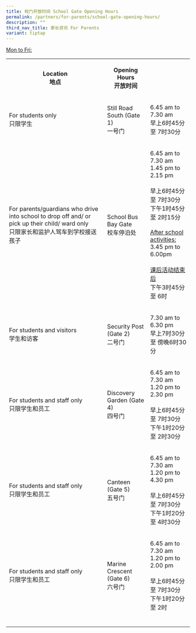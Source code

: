 ```yaml
---
title: 校门开放时间 School Gate Opening Hours
permalink: /partners/for-parents/school-gate-opening-hours/
description: ""
third_nav_title: 家长资讯 For Parents
variant: tiptap
---
```

<p><u>Mon to Fri:</u>
</p>
<table style="minWidth: 75px">
<colgroup>
<col>
<col>
<col>
</colgroup>
<tbody>
<tr>
<th rowspan="1" colspan="1">
<p>Location
<br>地点</p>
</th>
<th rowspan="1" colspan="1">
<p>Opening Hours
<br>开放时间</p>
</th>
<th rowspan="1" colspan="1">
<p></p>
</th>
</tr>
<tr>
<td rowspan="1" colspan="1">
<p>For students only
<br>只限学生</p>
</td>
<td rowspan="1" colspan="1">
<p>Still Road South (Gate 1)
<br>一号门</p>
</td>
<td rowspan="1" colspan="1">
<p>6.45 am to 7.30 am
<br>早上6时45分 至 7时30分</p>
</td>
</tr>
<tr>
<td rowspan="1" colspan="1">
<p>For parents/guardians who drive into school to drop off and/ or pick up
their child/ ward only
<br>只限家长和监护人驾车到学校接送孩子</p>
</td>
<td rowspan="1" colspan="1">
<p>School Bus Bay Gate
<br>校车停泊处</p>
</td>
<td rowspan="1" colspan="1">
<p>6.45 am to 7.30 am
<br>1.45 pm to 2.15 pm
<br>
<br>早上6时45分 至 7时30分
<br>下午1时45分 至 2时15分
<br>
<br><u>After school activities: </u>
<br>3.45 pm to 6.00pm
<br>
<br><u>课后活动结束后</u> 
<br>下午3时45分 至 6时</p>
</td>
</tr>
<tr>
<td rowspan="1" colspan="1">
<p>For students and visitors
<br>学生和访客</p>
</td>
<td rowspan="1" colspan="1">
<p>Security Post (Gate 2)
<br>二号门</p>
</td>
<td rowspan="1" colspan="1">
<p>7.30 am to 6.30 pm
<br>早上7时30分 至 傍晚6时30分</p>
</td>
</tr>
<tr>
<td rowspan="1" colspan="1">
<p>For students and staff only
<br>只限学生和员工</p>
</td>
<td rowspan="1" colspan="1">
<p>Discovery Garden (Gate 4)
<br>四号门</p>
</td>
<td rowspan="1" colspan="1">
<p>6.45 am to 7.30 am
<br>1.20 pm to 2.30 pm
<br>
<br>早上6时45分 至 7时30分
<br>下午1时20分 至 2时30分</p>
</td>
</tr>
<tr>
<td rowspan="1" colspan="1">
<p>For students and staff only
<br>只限学生和员工</p>
</td>
<td rowspan="1" colspan="1">
<p>Canteen (Gate 5)
<br>五号门</p>
</td>
<td rowspan="1" colspan="1">
<p>6.45 am to 7.30 am
<br>1.20 pm to 4.30 pm
<br>
<br>早上6时45分 至 7时30分
<br>下午1时20分 至 4时30分</p>
</td>
</tr>
<tr>
<td rowspan="1" colspan="1">
<p>For students and staff only
<br>只限学生和员工</p>
</td>
<td rowspan="1" colspan="1">
<p>Marine Crescent (Gate 6)
<br>六号门</p>
</td>
<td rowspan="1" colspan="1">
<p>6.45 am to 7.30 am
<br>1.20 pm to 2.00 pm
<br>
<br>早上6时45分 至 7时30分
<br>下午1时20分 至 2时</p>
</td>
</tr>
<tr>
<td rowspan="1" colspan="1">
<p></p>
</td>
<td rowspan="1" colspan="1">
<p></p>
</td>
<td rowspan="1" colspan="1">
<p></p>
</td>
</tr>
</tbody>
</table>
<p></p>